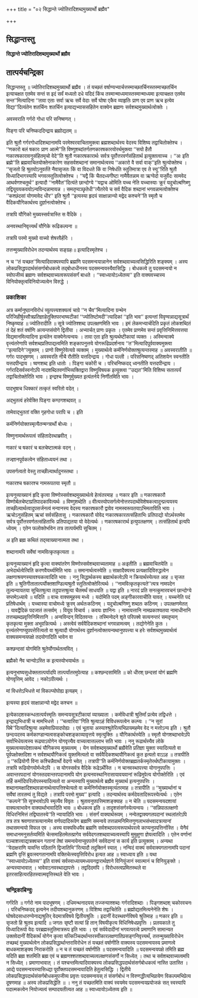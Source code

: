+++
title = "०२ सिद्धान्ते ज्योतिरादिशब्दमुख्यार्थो ब्रह्मैव"

+++


## सिद्धान्तस्तु

**सिद्धान्ते ज्योतिरादिशब्दमुख्यार्थो ब्रह्मैव**

## **तात्पर्यचन्द्रिका**

सिद्धान्तस्तु ॥ ज्योतिरादिशब्दमुख्यार्थो ब्रह्मैव । तं यच्छतं वर्षाण्यभ्यार्चत्तस्माच्छतर्चिनस्तस्माच्छतर्चिन इत्याचक्षत एतमेव सन्तं स इदं सर्वं मध्यतो दधे यदिदं किंच तस्मान्माध्यमास्तस्मान्माध्यमा इत्याचक्षत एतमेव सन्त’’मित्यादिना ‘‘तावा एताः सर्वा ऋचः सर्वे वेदाः सर्वे घोषा एकैव व्याहृतिः प्राण एव प्राण ऋच इत्येव विद्या’’दित्यंतेन शतर्चिनः शतर्चिन इत्याद्यभ्याससहितेन वाक्येन ब्रह्मणः सर्वशब्दमुख्यार्थत्वोक्तेः ।

अवस्वराति गर्गरो गोधा परि सनिष्वणत् ।

पिङ्गा परि चनिष्कददिन्द्राय ब्रह्मोद्यतम् ॥

इति श्रुतौ गर्गरगोधादिशब्दानामपि परमेश्वरवाचितामुक्त्वा ब्रह्मशब्दार्थस्य वेदस्य विशिष्य तद्वाचितोक्तेश्च । ‘‘णकारो बलं षकारः प्राण आत्मे’’ति विष्णुशब्दांतर्गतणकारषकारयोरर्थमुक्त्वा ‘‘सयो हैतौ णकारषकारावनुसंहितमृचो वेदे’’ति श्रुतौ णकारषकारार्थः सर्वत्र पूर्वोत्तरवर्णसंहितार्थ इत्युक्तत्वाच्च । ‘‘अः इति ब्रह्मे’’ति ब्रह्मवाचितयोक्तेनाकारेण सहसर्वशब्दानां समानार्थत्वस्य ‘‘अकारो वै सर्वा वाक्’’इति श्रुत्योक्तेश्च । ‘‘सृजतो हि श्रुतयोऽनुवर्तंते नैवासृजतः किं वा विदधते किं वा निषेधंति स्तुतिमात्रा एव ते स्यु’’रिति श्रुतौ विध्यादिभागस्यापि भगवत्स्तुतित्वोक्तेश्च । ‘‘यद्वै किं चैतदध्यगीष्टा नामैवैतन्नाम वा ऋग्वेदो यजुर्वेदः सामवेद आथर्वणश्चतुर्थ’’ इत्यादौ ‘‘नामैवैत’’दित्यंते छान्दोग्ये ‘‘यद्वाच ओमिति यच्च नेति यच्चास्याः क्रूरं यदुचोल्बणिब्णु तद्वियूययकवयोऽन्वविन्दन्नामायन्न । समतृप्यञ्छृतेधी’’त्यैतरेये च सर्व वैदिक शब्दानां भगवन्नामत्वोक्तेश्च ‘‘कश्छंदसां योगमावेद धीर’’ इति श्रुतौ ‘‘इत्यस्या हृदयं साक्षान्नान्यो मद्वेद कश्चने’’ति स्मृतौ च वैदिकयौगिकार्थस्य दुर्ज्ञानत्वोक्तेश्च ।

तत्रापि यौगिको मुख्यस्सर्वत्रास्ति स वैदिके ।

अनवस्थानिवृत्त्यर्थं यौगिके रूढिकल्पना ॥

तत्रापि परमो मुख्यो वाच्यो शेषरवैर्हरिः ।

तत्तन्मुख्याविरोधेन तदन्यार्थस्य सङ्ग्रहः॥ इत्यादिस्मृतेश्च ।

न च ‘‘तं यच्छत’’मित्यादिवाक्यस्यापि ब्रह्मणि पदसमन्वयान्नानेन सर्वशब्दवाच्यत्वसिद्धिरिति शङ्क्यम् । अस्य लोकप्रसिद्धपदार्थसंसर्गाबोधकत्वे तद्बोधाधीनस्य पदसमन्वयस्यैवासिद्धिः । बोधकत्वे तु पदसमन्वयो न स्वोपजीव्यं ब्रह्मणः सर्वशब्दवाच्यत्वरूपसंसर्गं बाधते । ‘‘स्वाध्यायोऽध्येतव्य’’ इति वाक्यवच्चास्य विनियोक्तृत्वविनियोज्यत्वेन विरुद्धे ।

### **प्रकाशिका**

अत्र कर्मानुष्ठानविरोधं व्युत्पत्त्यशक्यत्वं चाग्रे ‘‘न चैव’’मित्यादिना ग्रन्थेन परिजिहीर्षुस्सौत्रप्रतिज्ञाहेतूक्तिपरभाष्यटीकां ‘‘ज्योतिष्टोमदी’’त्यादिकां ‘‘इति भाव’’ इत्यन्तां विवृण्वन्नाद्यसूत्रार्थं निष्कृष्याह ॥ ज्योतिरादीति ॥ सूत्रे ज्योतिश्शब्द उपलक्षणमिति भावः । इमं लेकमभ्यार्चदिति प्रकृतं लोकशब्दितं तं देहं शतं वर्षाणि अत्यन्तसंयोगे द्वितीया । अभ्यार्चत् प्राणः प्रकृतः । एतमेव प्राणमेव सन्तं प्रवृत्तिनिमित्तवत्तया विद्यमानमित्यादिना इत्यंतेन वाक्येनेत्यन्वयः । तावा एता इति श्रुत्यर्थष्टीकायां व्यक्तः । अस्मिन्वाक्ये वृत्त्यंतरेणापि सर्वशब्दप्रतिपाद्यत्वमिति शङ्कापनुत्तये योगरूढिप्रदर्शनाय ‘‘त’’मित्यादिपूर्ववाक्यमुक्त्वा ‘‘इत्यादिने’’त्युक्तम् । प्राणो विष्णुरेवेत्यग्रे व्यक्तम् । मुख्यार्थत्वे कर्मनिर्णयोक्तश्रुत्यन्तरमाह ॥ अवस्वरातीति ॥ गर्गरः पादभूषणम् । अवस्वरति नीचै रौतीति यत्तदिन्द्राय । गोधा पल्ली । परिसनिष्वणद् अतिशयेन स्वनतीति यत्तदपीन्द्राय । ष्वणशब्द इति धातोः । पिङ्गा चकोरी च । परिचनिष्कदद् ध्वनतीति यत्तदपीन्द्राय । गर्गरादिसर्वस्वनोऽपि नादशब्दितवर्णाभिव्यक्तिद्वारा विष्णुविषयक इत्युक्त्वा ‘‘उद्यत’’मिति विशिष्य सतात्पर्यं तद्वाचितोक्तेरिति भावः । इन्द्रश्च विष्णुर्मुख्यत इत्यंतर्नये निर्णीतमिति भावः ।

पादभूषाच धिक्कारं तत्कृतं स्वरितो वदेत् ।

अद्भुतत्वं हरेर्वक्ति पिङ्गा कण्ठगशब्दवत् ॥

तामेवाद्भुततां वक्ति गृहगोधा परापि च । इति

कर्मनिर्णयोक्तस्मृत्यैतन्मन्त्रार्थो बोध्यः ।

विष्णुनामार्थरूपत्वं संहितादेरथाब्रवीत् ।

णकारं च षकारं च बलचेष्टात्मकं वदन् ।

तज्ज्ञानपूर्वकत्वेन संहिताध्ययनं तथा ।

उपसर्गत्वतो वेस्तु ताच्छील्यार्थादुनस्तथा ।

णकारश्च षकारश्च नामरूपतया स्मृतौ ॥

इत्यनुव्याख्यानं हृदि कृत्वा विष्णोस्सर्वशब्दमुख्यार्थत्वे हेत्वंतरमाह ॥ णकार इति ॥ णकारषकारौ विष्णोर्बलचेष्टाप्रतिपादकावित्यर्थः ॥ विष्णुशब्देति ॥ वीत्यस्योपसर्गत्वेनोत्तरपदार्थविशेषकत्वादुन्प्रत्ययस्य ताच्छील्यार्थत्वादुपसर्जनत्वं मन्वानस्य वेदस्य णकारषकारौ द्वावेव नामस्वरूपतयाऽभिमताविति भावः । ऋचोऽनुसंहितम् ऋचां सर्वसंहितासु । णकारषकारौ योवेद णकारषकारतत्संहिताभिः प्रतिपाद्यो योऽर्थस्तमेव सर्वत्र पूर्वोत्तरवर्णतत्संहिताभिः प्रतिपाद्यतया यो वेदेत्यर्थः । णकारषकारार्थ इत्युपलक्षणम् । तत्संहितार्थ इत्यपि ध्येयम् । एतेन फलोक्तेर्भावेन तत्र तात्पर्यमपि सूचितम् ।

अ इति ब्रह्म कथितं तद्य्वाख्यानात्मता तथा ।

शब्दानामपि सर्वेषां नामवित्कृतकृत्यता ॥

इत्यनुव्याख्यानं हृदि कृत्वा वाक्यांतरेण विष्णोस्सर्वशब्दवाच्यतामाह ॥ अःइतीति ॥ ब्रह्मवाचितयेति ॥ अभेदार्थत्वेत्विति करणवैयर्थ्यमिति भावः ॥ समानार्थत्वस्येति ॥ साक्षादैक्यस्य प्रत्यक्षादिविरुद्धत्वेन लक्षणाश्रयणस्यावश्यकत्वादिति भावः । ननु सिद्धार्थकस्य ब्रह्मार्थकत्वेऽपि न क्रियार्थस्येत्यत आह ॥ सृजत इति ॥ श्रुतिगीतातात्पर्योक्तशाण्डिल्यश्रुतौ स्तुतित्वोक्तेरित्यर्थः । ‘‘नामवित्कृतकृत्यते’’त्यत्र नामपदेन तुल्यन्यायतया सूचितश्रुत्या तदुपात्तश्रुत्या चैतमर्थं साधयति ॥ यद्वा इति ॥ नारदं प्रति सनत्कुमारवचनं छान्दोग्ये सप्तमेऽध्याये ॥ यदिति ॥ वाचः वाक्समूहस्य मध्ये । यदोमिति पदम् अङ्गीकारवाचीति यावत् । यच्चनेति पदं प्रतिषेधार्थम् । यच्चास्या वाचोमध्ये क्रूरम् अर्थतःकठिनम् । यदुचोल्बणिष्णु शब्दतः कठिनम् । उपलक्षणमेतत् । यावद्वैदिकं पदजातं तत्सर्वम् । वियूय विचार्य । कवयः ज्ञानिनः । नामायत्तानि नामप्रकाश्यतया नामाधीनानि तत्तच्छब्दप्रवृत्तिनिमित्तानि । अन्वविन्दन् विदितवन्तः । तस्मिन्वेदने शृते परिपक्वे सत्यनन्तरं समतृप्यन् कृतकृत्या मुक्ता अभूवन्नित्यर्थः । अस्त्वेवं सर्ववैदिकशब्दानां भगवन्नामत्वम् । तद्योगेनेति कुतः । वृत्त्यंतरेणाप्युपपत्तेरित्यतो वा श्रुत्यादौ योगार्थस्य दुर्ज्ञानत्वोक्तयन्यथानुपपत्त्या च हरेः सर्वशब्दमुख्यार्थत्वं वाक्यसमन्वयपक्षे तदयोगादिति भावेन वा

कश्छन्दसां योगमिति श्रुतेर्योगार्थतत्ववित् ।

ब्रह्मैको नैव चान्योऽस्ति क इत्यस्योभयार्थतः ॥

इत्यनुभाष्यसुधोक्ततात्पर्यादपि तात्पर्यांतरमुपेत्याह ॥ कश्छन्दसामिति ॥ को धीरश् छन्दसां योगं ब्रह्मणि योगवृत्तिम् आवेद । नकोऽपीत्यर्थः ।

मां विधत्तेऽभिधत्ते मां विकल्प्योपोह्य इत्यहम् ।

इत्यस्या हृदयं साक्षान्नान्यो मद्वेद कश्चन ॥

इत्येकादशस्कन्धतात्पर्यस्मृतिः समन्वयसूत्रटीकायां व्याख्याता । कर्मविधात्री श्रुतिर्मां प्रत्येव तद्विधत्ते । इन्द्राद्यभिधात्री च मामभिधत्ते । ‘‘चत्वारिवा’’गिति श्रुत्याऽहं विविधरूपत्वेन कल्प्यः । ‘‘न सुरां पिबे’’दित्यादिश्रुत्या अहमेवाप्रियादपोह्यः । एवं भूताया अस्याश्श्रुतेरित्यभिप्रायमहमेव वेद न मत्तोऽन्य इति । श्रुतौ छन्दःपदस्य कर्मकाण्डान्यत्वसङ्कोचशङ्काव्यावृत्तये स्मृत्युक्तिः ॥ यौगिकार्थस्येति ॥ स्मृतौ योगशब्दाभावेऽपि सर्वाभिधेयत्वस्य रूढ्याऽयोगेन योगवृत्त्यैव वाच्यत्वात्तल्लाभ सति भावः । ननु रूढार्थस्यैव लोके मुख्यत्वव्यपदेशात्कथं यौगिकस्य मुख्यत्वम् । येन सर्वशब्दमुख्यार्थो ब्रह्मैवेति प्रतिज्ञा युक्ता स्यादित्यतो वा पूर्वपक्षोक्तदिशा न सर्वशब्दयौगिकत्वं युक्तमित्यतो वा सर्ववैदिकशब्दयौगिकत्वं कुत इत्यतो वाऽऽह ॥ तत्रापीति ॥ ‘‘रूढियोगौ विना कश्चिन्नैवार्थो वेदगो भवेत् । तत्रापी’’ति कर्मनिर्णयोक्तब्रह्मतर्कस्मृतेरर्थष्टीकायामुक्तः । तत्रापि रूढियोगयोर्मध्येऽपि । स योगस्सर्वत्र वैदिके रूढेऽर्थेस्ति । न चानवस्थापत्त्या योगानुपपत्तिः । अवान्तरपदानां योगस्तदवान्तरपदानामपि योग इत्यनवस्थानिरासायावयवानां रूढिमुपेत्य योगोक्तेरिति । एवं तर्हि कर्मादिपरिलोपस्स्यादित्यतो वा अन्यस्यापि मुख्यार्थत्वे ब्रह्मैव मुख्यार्थ इत्यनुपपत्तिः । शब्दानामक्षादिशब्दवन्नानार्थत्वापत्तिश्चेत्यतो वा कर्मनिर्णयोक्तस्मृत्यंतरमाह ॥ तत्रापीति ॥ ‘‘मुख्यार्थानां च सर्वेषां तारतम्यं तु विद्यते । तत्रापि परमो मुख्य’’ इत्यादि । तदन्यार्थस्य कर्मदेवतादिरूपस्येत्यर्थः । एतेन ‘‘कल्पने’’ति सूत्रभावोऽपि स्मृत्यैव विवृतः । श्रुतावनुपपत्तिमाशङ्क्याह ॥ न चेति ॥ पदसमन्वयदशायां वाक्यत्वाभावेन वाक्यार्थाभावादिति भावः ॥ बोधकत्व इति ॥ तादृशसंसर्गस्येत्यन्वयः । ‘‘सन्निपातलक्षणो विधिरनिमित्तं तद्विघातस्ये’’ति न्यायादिति भावः । संसर्गं वाक्यार्थरूपम् । नन्वेतद्वाक्यगतपदानां स्थलांतरेऽपि तत्र तत्र श्रवणात्तत्रत्यानामेव वर्णपदादिरूपेण ब्रह्मणि समन्वये तत्तन्नामनिमित्तगुणलाभसंभवादत्रत्यानां तथासमन्वयो विफल एव । अस्य वाक्यविधयैव ब्रह्मणि सर्वशब्दपरत्वरूपार्थपरत्वे काप्यनुपपत्तिर्नास्ति । येनैवं समाधानमनुसर्तव्यमिति चेत्समाहितमेतत्प्रागेव सर्ववेदगतशब्दवाच्यत्वस्यापि मुमुक्षुणा ज्ञेयत्वादिति । एतेन वर्णानां पञ्चाशत्त्वाद्यत्रक्वचन गतानां तेषां समन्वयेनाप्युपपत्तेर्न सर्ववेदानां स कार्य इति प्रत्युक्तम् । अन्यथा ‘‘वेदाक्षराणि यावन्ति पठितानि द्विजातिभि’’रित्यादौ तदुक्तिर्न स्यात् । नन्विदं वाक्यं सर्ववाक्यगतानामपि पदानां ब्रह्मणि वृत्तिं ब्रुवत्स्वगतानामपि वक्तिचेत्स्ववृत्तिविरोध इत्यत आह ॥ स्वाध्याय इति ॥ यथा ‘‘स्वाध्यायोऽध्येतव्य’’ इति वाक्यं सर्वस्वाध्यायमध्ययनद्वारार्थज्ञाने विनियुंजानं स्वात्मानं च विनियुङ्क्ते । अन्यस्याभावात् । भावेवाऽनवस्थाद्यापत्तेः । तद्वदिदमपि । विरोधस्त्वप्रमितस्थले वा इतरसाहित्यरहितस्वात्मवृत्तिस्थले वेति भावः ।

### **चन्द्रिकाबिन्दुः**

गर्गरेति ॥ गर्गरो नाम पादभूषणम् । दधिमन्थनादयस् तज्जन्याश्शब्दः गर्गरादिशब्दाः । पिङ्गशब्दश् चकोरवचनः । परिचनिष्कदद् इत्यनेन तदीयशब्दानुकरणम् ॥ विशिष्य तद्वाचितेति ॥ ब्रह्मोद्यतमित्यनेनेति शेषः । घोषवेदसाधारण्येनाद्यश्रुतिर् वेदमात्रविषये द्वितीयश्रुतिः । इदानीं वेदस्थवर्णविषये श्रुतिमाह ॥ णकार इति ॥ सृजतो हि श्रुतय इत्यादि ॥ जगतः सृष्टौ सत्यां हि तान् विषयीकृत्य विधिनिषेधप्रवृत्तिः । प्रलयकाले तु विध्यादिरूपो वेदः परब्रह्मस्तुतिमात्ररूप इति भावः । एवं सर्ववेदादीनां भगवत्परत्वे प्रमाणानि सामान्यत उक्तवेदानीं वैदिकार्थं योगेन कृत्वा यत्किञ्चिदर्थान्तरस्वीकारलक्षणातिप्रसङ्गनिवृत्त्यर्थं, तत्तन्मुख्याविरोधेन तच्छब्दं मुख्यार्थत्वेन लोकप्रसिद्धार्थान्तराविरोधेन तं यच्छतं वर्षाणीति वाक्यस्य पदसमन्वयस्य प्रमाणत्वे बाधकमाशङ्क्य निराकरोति ॥ न च तं यच्छतं वर्षाणीति ॥ पदसमन्वयादिति ॥ पदसमन्वयपक्षे तमिति ब्रह्म यदिति ब्रह्म शतमिति ब्रह्म एवं च ब्रह्मणश्शतशब्दवाच्यत्वलक्षणसंसर्गो न सिध्येत् । तथा च सर्वशब्दवाच्यत्वमपि न सिध्येत् । प्रमाणाभावात् । तं यश्चन्तमित्यादिवाक्यस्य लोकप्रसिद्धपदार्थसंसर्गबोधकत्वं नास्ति उतास्ति । आद्ये पदसमन्वयस्यासिध्द्या पूर्वोक्तपदसमन्वयादिति हेतुत्वसिद्धिः । द्वितीये लोकप्रसिद्धपदार्थसंसर्गबोधकमुपजीव्य प्रवृत्तः पदसमन्वयस् तं संसर्गबोधं न विरुणद्धीत्यभिप्रायेण विकल्पमभिप्रेत्य दूषणमाह ॥ अस्य लोकप्रसिद्धेति ॥ । ननु तं यच्छतमिति वाक्यं स्वयमेव पदसमन्वयप्रयोजकं सत् स्वस्यापि पदात्मकत्वेन नियोज्यत्वं सम्पादयतीत्यत आह ॥ स्वाध्यायोऽध्येतव्य इति ॥

